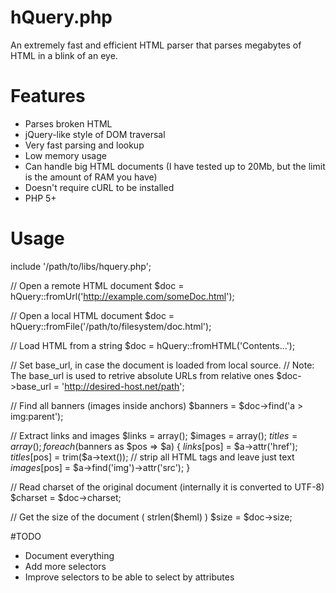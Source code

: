 hQuery.php
==========

An extremely fast and efficient HTML parser that parses megabytes of HTML in a blink of an eye.

# Features

  - Parses broken HTML
  - jQuery-like style of DOM traversal
  - Very fast parsing and lookup
  - Low memory usage
  - Can handle big HTML documents (I have tested up to 20Mb, but the limit is the amount of RAM you have)
  - Doesn't require cURL to be installed
  - PHP 5+
  
  
# Usage
  
  include '/path/to/libs/hquery.php';
  
  // Open a remote HTML document
  $doc = hQuery::fromUrl('http://example.com/someDoc.html');
  
  // Open a local HTML document
  $doc = hQuery::fromFile('/path/to/filesystem/doc.html');
  
  // Load HTML from a string
  $doc = hQuery::fromHTML('<html><head><title>Sample HTML Doc</title><body>Contents...</body></html>');
  
  // Set base_url, in case the document is loaded from local source.
  // Note: The base_url is used to retrive absolute URLs from relative ones
  $doc->base_url = 'http://desired-host.net/path';
  
  // Find all banners (images inside anchors)
  $banners = $doc->find('a > img:parent');
  
  // Extract links and images
  $links  = array();
  $images = array();
  $titles = array();
  foreach($banners as $pos => $a) {
    $links[$pos] = $a->attr('href');
    $titles[$pos] = trim($a->text()); // strip all HTML tags and leave just text
    $images[$pos] = $a->find('img')->attr('src');
  }
  
  // Read charset of the original document (internally it is converted to UTF-8)
  $charset = $doc->charset;
  
  // Get the size of the document ( strlen($heml) )
  $size = $doc->size;
  
  
#TODO

  - Document everything
  - Add more selectors
  - Improve selectors to be able to select by attributes

